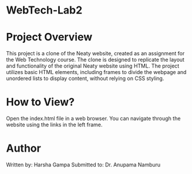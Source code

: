 # WebTech-Lab2

# Project Overview
This project is a clone of the Neaty website, created as an assignment for the Web Technology course. The clone is designed to replicate the layout and functionality of the original Neaty website using HTML. The project utilizes basic HTML elements, including frames to divide the webpage and unordered lists to display content, without relying on CSS styling.

# How to View?
Open the index.html file in a web browser.
You can navigate through the website using the links in the left frame.

# Author
Written by: Harsha Gampa
Submitted to: Dr. Anupama Namburu
